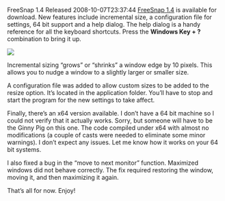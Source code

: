 FreeSnap 1.4 Released
2008-10-07T23:37:44
[FreeSnap 1.4](/freesnap) is available for download. New features include incremental size, a configuration file for settings, 64 bit support and a help dialog. The help dialog is a handy reference for all the keyboard shortcuts. Press the **Windows Key + ?** combination to bring it up.

![](/cdn/images/freesnap/freesnaphelp.png)

Incremental sizing “grows” or “shrinks” a window edge by 10 pixels. This allows you to nudge a window to a slightly larger or smaller size.

A configuration file was added to allow custom sizes to be added to the resize option. It’s located in the application folder. You’ll have to stop and start the program for the new settings to take affect.

Finally, there’s an x64 version available. I don’t have a 64 bit machine so I could not verify that it actually works. Sorry, but someone will have to be the Ginny Pig on this one. The code compiled under x64 with almost no modifications (a couple of casts were needed to eliminate some minor warnings). I don’t expect any issues. Let me know how it works on your 64 bit systems.

I also fixed a bug in the “move to next monitor” function. Maximized windows did not behave correctly. The fix required restoring the window, moving it, and then maximizing it again.

That’s all for now. Enjoy!
